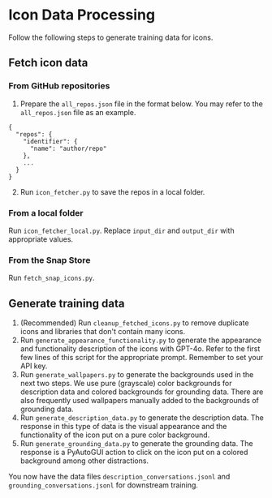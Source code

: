 # Icon Data Processing

Follow the following steps to generate training data for icons.

## Fetch icon data

### From GitHub repositories

1. Prepare the `all_repos.json` file in the format below. You may refer to the `all_repos.json` file as an example.
```
{
  "repos": {
    "identifier": {
      "name": "author/repo"
    },
    ...
  }
}
```

2. Run `icon_fetcher.py` to save the repos in a local folder.

### From a local folder

Run `icon_fetcher_local.py`. Replace `input_dir` and `output_dir` with appropriate values.

### From the Snap Store

Run `fetch_snap_icons.py`.

## Generate training data

1. (Recommended) Run `cleanup_fetched_icons.py` to remove duplicate icons and libraries that don't contain many icons.
2. Run `generate_appearance_functionality.py` to generate the appearance and functionality description of the icons with GPT-4o. Refer to the first few lines of this script for the appropriate prompt. Remember to set your API key.
3. Run `generate_wallpapers.py` to generate the backgrounds used in the next two steps. We use pure (grayscale) color backgrounds for description data and colored backgrounds for grounding data. There are also frequently used wallpapers manually added to the backgrounds of grounding data.
3. Run `generate_description_data.py` to generate the description data. The response in this type of data is the visual appearance and the functionality of the icon put on a pure color background.
4. Run `generate_grounding_data.py` to generate the grounding data. The response is a PyAutoGUI action to click on the icon put on a colored background among other distractions.

You now have the data files `description_conversations.jsonl` and `grounding_conversations.jsonl` for downstream training.